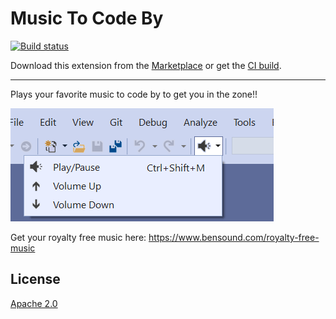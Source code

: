 ﻿# Music To Code By

[![Build status](https://ci.appveyor.com/api/projects/status/8dp6elaqrvw8iwc9?svg=true)](https://ci.appveyor.com/project/madskristensen/musictocodeby)

Download this extension from the [Marketplace](https://marketplace.visualstudio.com/items?itemName=MadsKristensen.MusicToCodeBy)
or get the [CI build](https://www.vsixgallery.com/extension/MusicToCodeBy.bcef8857-0a66-4bb6-b34f-5c2ac692b10a).

-----------------------------------------
Plays your favorite music to code by to get you in the zone!!

![Screenshot](art/screenshot.png)

Get your royalty free music here: https://www.bensound.com/royalty-free-music

## License
[Apache 2.0](LICENSE)
